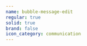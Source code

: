 ```yaml
---
name: bubble-message-edit
regular: true
solid: true
brand: false
icon_category: communication
---
```

